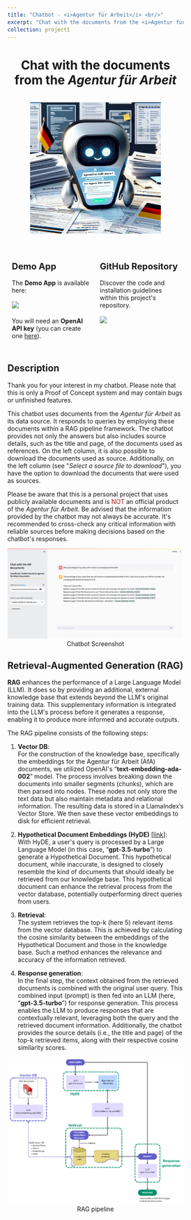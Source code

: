 ```yaml
---
title: "Chatbot - <i>Agentur für Arbeit</i> <br/>"
excerpt: "Chat with the documents from the <i>Agentur für Arbeit</i> <br/><img src='/images/chatbot_afa_2.png'>"
collection: project1
---
```


<h1 align="center">
Chat with the documents from the <i>Agentur für Arbeit</i>
<br>
<br>
<img src="/images/chatbot_afa_1.png" alt="drawing" width="300"/>
</h1>

<style>
* {
  box-sizing: border-box;
}

/* Create two equal columns that floats next to each other */
.column {
  float: left;
  width: 50%;
  padding: 10px;
}

/* Clear floats after the columns */
.row:after {
  content: "";
  display: table;
  clear: both;
}

/* Responsive layout - makes the two columns stack on top of each other instead of next to each other */
/*@media screen and (max-width: 600px) {
/*  .column {
/*    width: 100%;
/*  }
/*}
</style>

<body>
<div class="row">
  <div class="column">
    <h2 style="font-size:20px">Demo App</h2>
    <p>
        The <b>Demo App</b> is available here:<br><br>
        <a href="https://chatbotafa-dgzurhjau4dm3ofd9ezzmk.streamlit.app/"><img src="https://static.streamlit.io/badges/streamlit_badge_black_white.svg"></a><br><br>
        You will need an <b>OpenAI API key</b> (you can create one <a href="https://platform.openai.com/account/api-keys">here</a>).
    </p>
  </div>
  <div class="column">
    <h2 style="font-size:20px">GitHub Repository</h2>
    <p>
        Discover the code and installation guidelines within this project's repository.<br><br>
        <a href="https://github.com/DanieleDidino/chatbot_afa"><img src="https://img.shields.io/badge/GitHub-100000?style=for-the-badge&logo=github&logoColor=white"></a>
    </p>
  </div>
</div>
</body>

## Description

Thank you for your interest in my chatbot. Please note that this is only a Proof of Concept system and may contain bugs or unfinished features.

This chatbot uses documents from the *Agentur für Arbeit* as its data source. It responds to queries by employing these documents within a RAG pipeline framework. The chatbot provides not only the answers but also includes source details, such as the title and page, of the documents used as references. On the left column, it is also possible to download the documents used as source. Additionally, on the left column (see "*Select a source file to download*"), you have the option to download the documents that were used as sources.

Please be aware that this is a personal project that uses publicly available documents and is <span style="color:#ad1714;">NOT</span> an official product of the *Agentur für Arbeit*. Be advised that the information provided by the chatbot may not always be accurate. It's recommended to cross-check any critical information with reliable sources before making decisions based on the chatbot's responses.

<p align="center">
<img src="/images/chatbot_afa_screenshot.png" alt="drawing" width="500"/>
<br>Chatbot Screenshot
</p>

## Retrieval-Augmented Generation (RAG)

**RAG** enhances the performance of a Large Language Model (LLM). It does so by providing an additional, external knowledge base that extends beyond the LLM's original training data. This supplementary information is integrated into the LLM's process before it generates a response, enabling it to produce more informed and accurate outputs.

The RAG pipeline consists of the following steps:

1. **Vector DB**:<br>
For the construction of the knowledge base, specifically the embeddings for the Agentur für Arbeit (AfA) documents, we utilized OpenAI's “**text-embedding-ada-002**” model. The process involves breaking down the documents into smaller segments (chunks), which are then parsed into nodes. These nodes not only store the text data but also maintain metadata and relational information. The resulting data is stored in a LlamaIndex’s Vector Store. We then save these vector embeddings to disk for efficient retrieval.

2. **Hypothetical Document Embeddings (HyDE)** [[link](https://arxiv.org/abs/2212.10496)]:<br>
With HyDE, a user's query is processed by a Large Language Model (in this case, “**gpt-3.5-turbo**”) to generate a Hypothetical Document. This hypothetical document, while inaccurate, is designed to closely resemble the kind of documents that should ideally be retrieved from our knowledge base. This hypothetical document can enhance the retrieval process from the vector database, potentially outperforming direct queries from users.

3. **Retrieval**:<br>
The system retrieves the top-k (here 5) relevant items from the vector database. This is achieved by calculating the cosine similarity between the embeddings of the Hypothetical Document and those in the knowledge base. Such a method enhances the relevance and accuracy of the information retrieved.

4. **Response generation**:<br>
In the final step, the context obtained from the retrieved documents is combined with the original user query. This combined input (prompt) is then fed into an LLM (here, “**gpt-3.5-turbo**”) for response generation. This process enables the LLM to produce responses that are contextually relevant, leveraging both the query and the retrieved document information. Additionally, the chatbot provides the source details (i.e., the title and page) of the top-k retrieved items, along with their respective cosine similarity scores.

<p align="center">
<img src="/images/chatbot_afa_RAG_pipeline.png" alt="drawing" width="500"/>
<br>RAG pipeline
</p>
